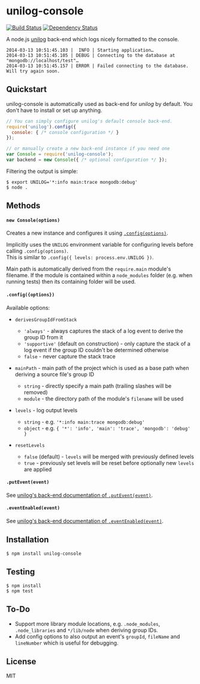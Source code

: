 unilog-console
==============

[![Build Status](https://travis-ci.org/fluidsonic/unilog-console.png?branch=master)](https://travis-ci.org/fluidsonic/unilog-console)
[![Dependency Status](https://gemnasium.com/fluidsonic/unilog-console.png)](https://gemnasium.com/fluidsonic/unilog-console)

A node.js [unilog](https://github.com/fluidsonic/unilog) back-end which logs nicely formatted to the console.

```
2014-03-13 10:51:45.103 |  INFO | Starting application…
2014-03-13 10:51:45.105 | DEBUG | Connecting to the database at "mongodb://localhost/test"…
2014-03-13 10:51:45.157 | ERROR | Failed connecting to the database. Will try again soon.
```


Quickstart
----------

unilog-console is automatically used as back-end for *unilog* by default. You don't have to install or set up anything.

```javascript
// You can simply configure unilog's default console back-end.
require('unilog').config({
  console: { /* console configuration */ }
});

// or manually create a new back-end instance if you need one
var Console = require('unilog-console');
var backend = new Console({ /* optional configuration */ });
```

Filtering the output is simple:

    $ export UNILOG='*:info main:trace mongodb:debug'
    $ node .


Methods
-------

#### `new Console(options)`

Creates a new instance and configures it using [`.config(options)`](#configoptions).

Implicitly uses the `UNILOG` environment variable for configuring levels before calling `.config(options)`.  
This is similar to `.config({ levels: process.env.UNILOG })`.

Main path is automatically derived from the `require.main` module's filename. If the module is contained within a `node_modules` folder (e.g. when running tests) then its containing folder will be used.


#### `.config({options})`

Available options:

- `derivesGroupIdFromStack`
  - `'always'` - always captures the stack of a log event to derive the group ID from it
  - `'supportive'` (default on construction) - only capture the stack of a log event if the group ID couldn't be determined otherwise
  - `false` - never capture the stack trace

- `mainPath` - main path of the project which is used as a base path when deriving a source file's group ID
  - `string` - directly specify a main path (trailing slashes will be removed)
  - `module` - the directory path of the module's `filename` will be used

- `levels` - log output levels
  - `string` - e.g. `'*:info main:trace mongodb:debug'`
  - `object` - e.g. `{ '*': 'info', 'main': 'trace', 'mongodb': 'debug' }`

- `resetLevels`
  - `false` (default) - `levels` will be merged with previously defined levels
  - `true` - previously set levels will be reset before optionally new `levels` are applied


#### `.putEvent(event)`

See [unilog's back-end documentation of `.putEvent(event)`](https://github.com/fluidsonic/unilog#puteventevent).


#### `.eventEnabled(event)`

See [unilog's back-end documentation of `.eventEnabled(event)`](https://github.com/fluidsonic/unilog#eventenabledevent).



Installation
------------

    $ npm install unilog-console



Testing
-------

    $ npm install
    $ npm test



To-Do
-----

- Support more library module locations, e.g. `.node_modules`, `.node_libraries` and `*/lib/node` when deriving group IDs.
- Add config options to also output an event's `groupId`, `fileName` and `lineNumber` which is useful for debugging.



License
-------

MIT
